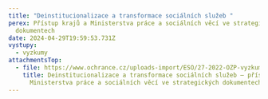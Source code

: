```yaml
---
title: "Deinstitucionalizace a transformace sociálních služeb "
perex: Přístup krajů a Ministerstva práce a sociálních věcí ve strategických
  dokumentech
date: 2024-04-29T19:59:53.731Z
vystupy:
  - vyzkumy
attachmentsTop:
  - file: https://www.ochrance.cz/uploads-import/ESO/27-2022-OZP-vyzkum.pdf
    title: Deinstitucionalizace a transformace sociálních služeb – přístup krajů a
      Ministerstva práce a sociálních věcí ve strategických dokumentech
---
```

